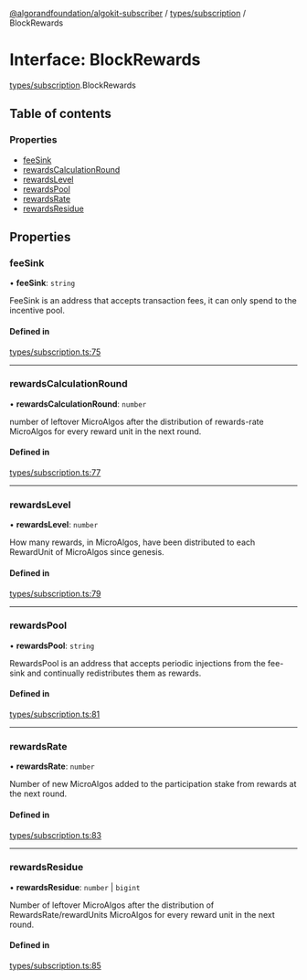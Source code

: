 [@algorandfoundation/algokit-subscriber](../README.md) / [types/subscription](../modules/types_subscription.md) / BlockRewards

# Interface: BlockRewards

[types/subscription](../modules/types_subscription.md).BlockRewards

## Table of contents

### Properties

- [feeSink](types_subscription.BlockRewards.md#feesink)
- [rewardsCalculationRound](types_subscription.BlockRewards.md#rewardscalculationround)
- [rewardsLevel](types_subscription.BlockRewards.md#rewardslevel)
- [rewardsPool](types_subscription.BlockRewards.md#rewardspool)
- [rewardsRate](types_subscription.BlockRewards.md#rewardsrate)
- [rewardsResidue](types_subscription.BlockRewards.md#rewardsresidue)

## Properties

### feeSink

• **feeSink**: `string`

FeeSink is an address that accepts transaction fees, it can only spend to the incentive pool.

#### Defined in

[types/subscription.ts:75](https://github.com/algorandfoundation/algokit-subscriber-ts/blob/main/src/types/subscription.ts#L75)

___

### rewardsCalculationRound

• **rewardsCalculationRound**: `number`

number of leftover MicroAlgos after the distribution of rewards-rate MicroAlgos for every reward unit in the next round.

#### Defined in

[types/subscription.ts:77](https://github.com/algorandfoundation/algokit-subscriber-ts/blob/main/src/types/subscription.ts#L77)

___

### rewardsLevel

• **rewardsLevel**: `number`

How many rewards, in MicroAlgos, have been distributed to each RewardUnit of MicroAlgos since genesis.

#### Defined in

[types/subscription.ts:79](https://github.com/algorandfoundation/algokit-subscriber-ts/blob/main/src/types/subscription.ts#L79)

___

### rewardsPool

• **rewardsPool**: `string`

RewardsPool is an address that accepts periodic injections from the fee-sink and continually redistributes them as rewards.

#### Defined in

[types/subscription.ts:81](https://github.com/algorandfoundation/algokit-subscriber-ts/blob/main/src/types/subscription.ts#L81)

___

### rewardsRate

• **rewardsRate**: `number`

Number of new MicroAlgos added to the participation stake from rewards at the next round.

#### Defined in

[types/subscription.ts:83](https://github.com/algorandfoundation/algokit-subscriber-ts/blob/main/src/types/subscription.ts#L83)

___

### rewardsResidue

• **rewardsResidue**: `number` \| `bigint`

Number of leftover MicroAlgos after the distribution of RewardsRate/rewardUnits MicroAlgos for every reward unit in the next round.

#### Defined in

[types/subscription.ts:85](https://github.com/algorandfoundation/algokit-subscriber-ts/blob/main/src/types/subscription.ts#L85)
